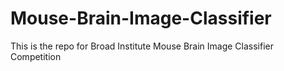 # Mouse-Brain-Image-Classifier

This is the repo for Broad Institute Mouse Brain Image Classifier Competition
